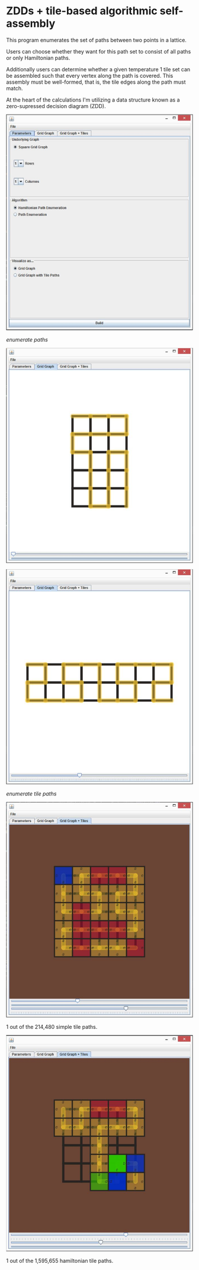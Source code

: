 # ZDDs + tile-based algorithmic self-assembly

This program enumerates the set of paths between two points in a lattice. 

Users can choose whether they want for this path set to consist of all paths or only Hamiltonian paths.

Additionally users can determine whether a given temperature 1 tile set can be assembled such that
every vertex along the path is covered. This assembly must be well-formed, that is, the tile edges
along the path must match. 

At the heart of the calculations I'm utilizing a data structure known as a zero-supressed decision diagram (ZDD).

![set parameters](Examples/zdd-parameters.jpg)

*enumerate paths*

![simple path](Examples/zdd-example-vis-0.jpg)

![hamiltonian path](Examples/zdd-example-vis-1.jpg)

*enumerate tile paths*

![simple tile path](Examples/zdd-example-vis-with-tiles-0.jpg)

1 out of the 214,480 simple tile paths.

![hamiltonian tile path](Examples/zdd-example-vis-with-tiles-1.jpg)

1 out of the 1,595,655 hamiltonian tile paths.

